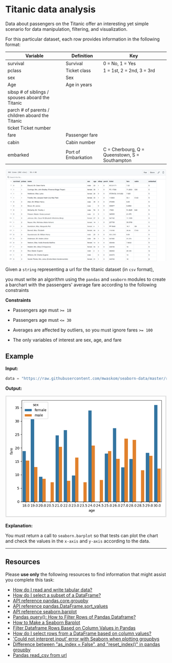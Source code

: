 # Titanic data analysis


Data about passengers on the Titanic offer an interesting yet simple scenario for data manipulation, filtering, and visualization.


For this particular dataset, each row provides information in the following format:


| Variable  | Definition | Key |
| --------  | ---------- | --- |
|survival | Survival| 0 = No, 1 = Yes |
|pclass |	Ticket class |	1 = 1st, 2 = 2nd, 3 = 3rd|
|sex |	Sex |	 |
|Age |	Age in years 	| |
|sibsp 	# of siblings / spouses aboard the Titanic 	| |
|parch 	# of parents / children aboard the Titanic 	| |
|ticket 	Ticket number 	| |
|fare |	Passenger fare 	| |
|cabin |	Cabin number 	| |
|embarked |	Port of Embarkation |	C = Cherbourg, Q = Queenstown, S = Southampton |

![image info](./titanic-data.png)


Given a `string` representing a url for the titanic dataset (in `csv` format),

you must write an algorithm using the `pandas` and `seaborn` modules to create a barchart with the passengers' average fare according to the following constraints



**Constraints**

* Passengers age must `>= 18`

* Passengers age must `<= 30`

* Averages are affected by outliers, so you must ignore fares `>= 100`

* The only variables of interest are sex, age, and fare





## Example


**Input:**

```python
data = "https://raw.githubusercontent.com/mwaskom/seaborn-data/master/raw/titanic.csv"

```


**Output:**


![image info](./titanic-chart.png)

**Explanation:**


You must return a call to `seaborn.barplot` so that tests can plot the chart and check the values in the `x-axis` and `y-axis` according to the data.



___


## Resources

Please **use only** the following resources to find information that might assist you complete this task:





* [How do I read and write tabular data?](https://pandas.pydata.org/docs/getting_started/intro_tutorials/02_read_write.html)
* [How do I select a subset of a DataFrame?](https://pandas.pydata.org/docs/getting_started/intro_tutorials/03_subset_data.html)
* [API reference pandas.core.groupby](https://pandas.pydata.org/docs/reference/api/pandas.core.groupby.DataFrameGroupBy.aggregate.html)
* [API reference pandas.DataFrame.sort_values](https://pandas.pydata.org/docs/reference/api/pandas.DataFrame.sort_values.html)
* [API reference seaborn.barplot](https://seaborn.pydata.org/generated/seaborn.barplot.html)
* [Pandas query(): How to Filter Rows of Pandas Dataframe?](https://cmdlinetips.com/2019/07/how-to-select-rows-of-pandas-dataframe-with-query-function/)
* [How to Make a Seaborn Barplot](https://www.sharpsightlabs.com/blog/seaborn-barplot/)
* [Filter Dataframe Rows Based on Column Values in Pandas](https://www.delftstack.com/howto/python-pandas/how-to-filter-dataframe-rows-based-on-column-values-in-pandas/)
* [How do I select rows from a DataFrame based on column values?](https://stackoverflow.com/questions/17071871/how-do-i-select-rows-from-a-dataframe-based-on-column-values)
* ['Could not interpret input' error with Seaborn when plotting groupbys](https://stackoverflow.com/questions/32908315/could-not-interpret-input-error-with-seaborn-when-plotting-groupbys)
* [Difference between "as_index = False", and "reset_index()" in pandas groupby](https://stackoverflow.com/questions/51866908/difference-between-as-index-false-and-reset-index-in-pandas-groupby/51933722)
* [Pandas read_csv from url](https://stackoverflow.com/questions/32400867/pandas-read-csv-from-url)